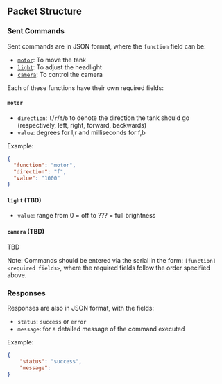 ## Packet Structure

### Sent Commands

Sent commands are in JSON format, where the `function` field can be:

- [`motor`](#motor): To move the tank
- [`light`](#light): To adjust the headlight
- [`camera`](#camera): To control the camera

Each of these functions have their own required fields:

#### `motor` <a name="motor"></a>

- `direction`: `l`/`r`/`f`/`b` to denote the direction the tank should go (respectively, left, right, forward, backwards)
- `value`: degrees for l,r and milliseconds for f,b

Example:

```json
{
  "function": "motor",
  "direction": "f",
  "value": "1000"
}
```

#### `light` (TBD) <a name="light"></a>

- `value`: range from 0 = off to ??? = full brightness

#### `camera` (TBD) <a name="camera"></a>

TBD



Note: Commands should be entered via the serial in the form: `[function] <required fields>`, where the required fields follow the order specified above. 

### Responses

Responses are also in JSON format, with the fields:

- `status`: `success` or `error` 
- `message`: for a detailed message of the command executed

Example:

```json
{
	"status": "success",
	"message":
}
```

